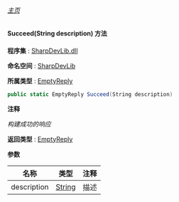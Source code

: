 ###### [主页](./Index.md "主页")

#### Succeed(String description) 方法

**程序集** : [SharpDevLib.dll](./SharpDevLib.assembly.md "SharpDevLib.dll")

**命名空间** : [SharpDevLib](./SharpDevLib.namespace.md "SharpDevLib")

**所属类型** : [EmptyReply](./SharpDevLib.EmptyReply.md "EmptyReply")

``` csharp
public static EmptyReply Succeed(String description)
```

**注释**

*构建成功的响应*



**返回类型** : [EmptyReply](./SharpDevLib.EmptyReply.md "EmptyReply")


**参数**

|名称|类型|注释|
|---|---|---|
|description|[String](https://learn.microsoft.com/en-us/dotnet/api/system.string "String")|描述|


